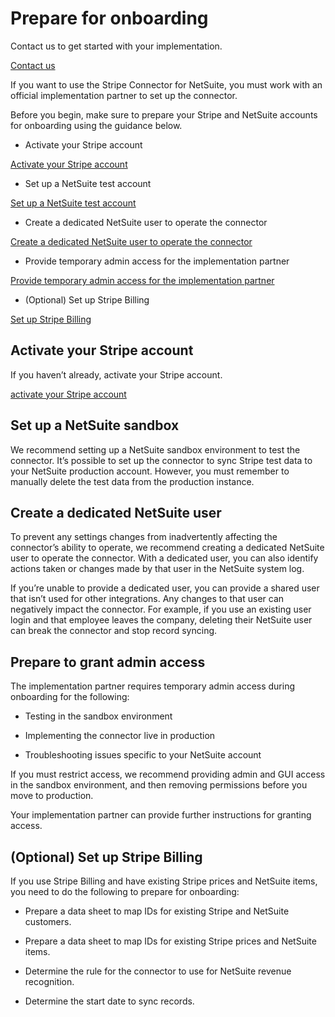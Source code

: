 # Prepare for onboarding

Contact us to get started with your implementation.

[Contact us](http://stripe.com/sales)

If you want to use the Stripe Connector for NetSuite, you must work with an official implementation partner to set up the connector.

Before you begin, make sure to prepare your Stripe and NetSuite accounts for onboarding using the guidance below.

- Activate your Stripe account

[Activate your Stripe account](/connectors/netsuite/onboarding#stripe-account)

- Set up a NetSuite test account

[Set up a NetSuite test account](/connectors/netsuite/onboarding#netsuite-sandbox)

- Create a dedicated NetSuite user to operate the connector

[Create a dedicated NetSuite user to operate the connector](/connectors/netsuite/onboarding#netsuite-user)

- Provide temporary admin access for the implementation partner

[Provide temporary admin access for the implementation partner](/connectors/netsuite/onboarding#admin-access)

- (Optional) Set up Stripe Billing

[Set up Stripe Billing](/connectors/netsuite/onboarding#stripe-billing)

## Activate your Stripe account

If you haven’t already, activate your Stripe account.

[activate your Stripe account](/get-started/account/activate)

## Set up a NetSuite sandbox

We recommend setting up a NetSuite sandbox environment to test the connector. It’s possible to set up the connector to sync Stripe test data to your NetSuite production account. However, you must remember to manually delete the test data from the production instance.

## Create a dedicated NetSuite user

To prevent any settings changes from inadvertently affecting the connector’s ability to operate, we recommend creating a dedicated NetSuite user to operate the connector. With a dedicated user, you can also identify actions taken or changes made by that user in the NetSuite system log.

If you’re unable to provide a dedicated user, you can provide a shared user that isn’t used for other integrations. Any changes to that user can negatively impact the connector. For example, if you use an existing user login and that employee leaves the company, deleting their NetSuite user can break the connector and stop record syncing.

## Prepare to grant admin access

The implementation partner requires temporary admin access during onboarding for the following:

- Testing in the sandbox environment

- Implementing the connector live in production

- Troubleshooting issues specific to your NetSuite account

If you must restrict access, we recommend providing admin and GUI access in the sandbox environment, and then removing permissions before you move to production.

Your implementation partner can provide further instructions for granting access.

## (Optional) Set up Stripe Billing

If you use Stripe Billing and have existing Stripe prices and NetSuite items, you need to do the following to prepare for onboarding:

- Prepare a data sheet to map IDs for existing Stripe and NetSuite customers.

- Prepare a data sheet to map IDs for existing Stripe prices and NetSuite items.

- Determine the rule for the connector to use for NetSuite revenue recognition.

- Determine the start date to sync records.
